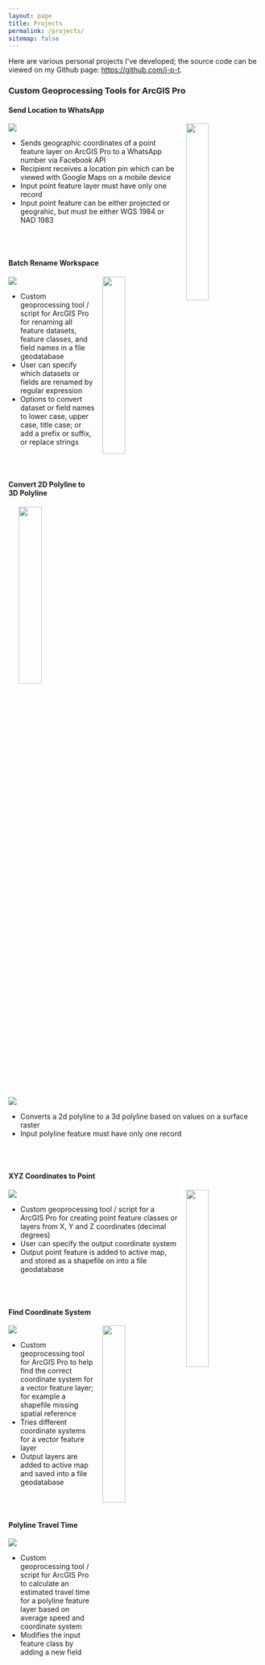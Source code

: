 ```yaml
---
layout: page
title: Projects
permalink: /projects/
sitemap: false
---
```


Here are various personal projects I've developed; the source code can be viewed on my Github page: <a href="https://github.com/j-p-t">https://github.com/j-p-t</a>.

### Custom Geoprocessing Tools for ArcGIS Pro

#### Send Location to WhatsApp

<img height="30%" width="30%" style="float:right;padding-left:15px" src="{{site.baseurl}}/assets/images/whatsapp.PNG">

<a href="https://github.com/j-p-t/send-location-to-whatsapp"><img src="https://gh-card.dev/repos/j-p-t/send-location-to-whatsapp.svg"></a>
<br>
* Sends geographic coordinates of a point feature layer on ArcGIS Pro to a WhatsApp number via Facebook API
* Recipient receives a location pin which can be viewed with Google Maps on a mobile device
* Input point feature layer must have only one record
* Input point feature can be either projected or geograhic, but must be either WGS 1984 or NAD 1983
<br>
<br>

#### Batch Rename Workspace

<img height="30%" width="30%" style="float:right;padding-left:15px" src="{{site.baseurl}}/assets/images/rename.PNG">

<a href="https://github.com/j-p-t/batch-rename-workspace"><img src="https://gh-card.dev/repos/j-p-t/batch-rename-workspace.svg"></a>
<br>
* Custom geoprocessing tool / script for ArcGIS Pro for renaming all feature datasets, feature classes, and field names in a file geodatabase
* User can specify which datasets or fields are renamed by regular expression
* Options to convert dataset or field names to lower case, upper case, title case; or add a prefix or suffix, or replace strings
<br>
<br>

#### Convert 2D Polyline to 3D Polyline

<img height="30%" width="30%" style="float:right;padding-left:15px" src="{{site.baseurl}}/assets/images/polyline.png">

<a href="https://github.com/j-p-t/convert-2d-polyline-to-3d-polyline"><img src="https://gh-card.dev/repos/j-p-t/convert-2d-polyline-to-3d-polyline.svg"></a>
<br>
* Converts a 2d polyline to a 3d polyline based on values on a surface raster
* Input polyline feature must have only one record
<br>
<br>

#### XYZ Coordinates to Point

<img height="30%" width="30%" style="float:right;padding-left:15px" src="{{site.baseurl}}/assets/images/xyz_point.png">

<a href="https://github.com/j-p-t/xyz-coordinates-to-point"><img src="https://gh-card.dev/repos/j-p-t/xyz-coordinates-to-point.svg"></a>
<br>
* Custom geoprocessing tool / script for a ArcGIS Pro for creating point feature classes or layers from X, Y and Z coordinates (decimal degrees)
* User can specify the output coordinate system
* Output point feature is added to active map, and stored as a shapefile on into a file geodatabase
<br>
<br>

#### Find Coordinate System

<img height="30%" width="30%" style="float:right;padding-left:15px" src="{{site.baseurl}}/assets/images/coordinate.png">

<a href="https://github.com/j-p-t/find-coordinate-system"><img src="https://gh-card.dev/repos/j-p-t/find-coordinate-system.svg"></a>
<br>
* Custom geoprocessing tool for ArcGIS Pro to help find the correct coordinate system for a vector feature layer; for example a shapefile missing spatial reference
* Tries different coordinate systems for a vector feature layer
* Output layers are added to active map and saved into a file geodatabase
<br>
<br>

#### Polyline Travel Time

<a href="https://github.com/j-p-t/polyline-travel-time"><img src="https://gh-card.dev/repos/j-p-t/polyline-travel-time.svg"></a>
<br>
* Custom geoprocessing tool / script for ArcGIS Pro to calculate an estimated travel time for a polyline feature layer based on average speed and coordinate system
* Modifies the input feature class by adding a new field
<br>
<br>


